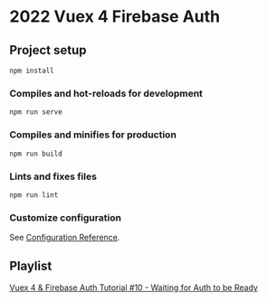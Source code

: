 # 2022 Vuex 4 Firebase Auth

## Project setup

```
npm install
```

### Compiles and hot-reloads for development

```
npm run serve
```

### Compiles and minifies for production

```
npm run build
```

### Lints and fixes files

```
npm run lint
```

### Customize configuration

See [Configuration Reference](https://cli.vuejs.org/config/).

## Playlist

[Vuex 4 & Firebase Auth Tutorial #10 - Waiting for Auth to be Ready](https://www.youtube.com/watch?v=bUHVGPx6IMo&list=PL4cUxeGkcC9jveNu1TI0P62Dn9Me1j9tG&index=10)
